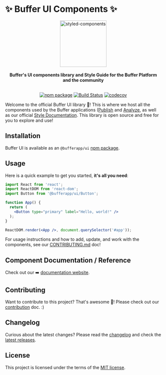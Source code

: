 # ✨ Buffer UI Components ✨

<div align="center">
  <a href="https://www.styled-components.com">
    <img alt="styled-components" src="https://blobscdn.gitbook.com/v0/b/gitbook-28427.appspot.com/o/spaces%2F-LFNym8ScnaWKWBQFWTw%2Favatar.png?generation=1529427935328806&alt=media" height="150px" />
  </a>
</div>

<br />

<div align="center">
  <strong>Buffer's UI components library and Style Guide for the Buffer Platform and the community</strong>
  <br />
  <br />

[![npm package](https://img.shields.io/npm/v/@bufferapp/ui/latest.svg)](https://www.npmjs.com/package/@bufferapp/ui)
[![Build Status](https://travis-ci.org/bufferapp/ui.svg?branch=master)](https://travis-ci.org/bufferapp/ui)
[![codecov](https://codecov.io/gh/bufferapp/ui/branch/master/graph/badge.svg)](https://codecov.io/gh/bufferapp/ui)

</div>

Welcome to the official Buffer UI library 🎉! This is where we host all the components used by the Buffer applications ([Publish](https://publish.buffer.com) and [Analyze](https://analyze.buffer.com), as well as our official [Style Documentation](https://bufferapp.github.io/ui).
This library is open source and free for you to explore and use!

## Installation

Buffer UI  is available as an `@bufferapp/ui` [npm package](https://www.npmjs.com/package/@bufferapp/ui).


## Usage

Here is a quick example to get you started, **it's all you need**:

```jsx
import React from 'react';
import ReactDOM from 'react-dom';
import Button from '@bufferapp/ui/Button';

function App() {
  return (
    <Button type="primary" label="Hello, world!" />
  );
}

ReactDOM.render(<App />, document.querySelector('#app'));
```

For usage instructions and how to add, update, and work with the components, see our [CONTRIBUTING.md](/CONTRIBUTING.md) doc!


## Component Documentation / Reference

Check out our ➡️ [documentation website](https://bufferapp.github.io/ui).


## Contributing

Want to contribute to this project? That's awesome 🙌! Please check out our [contribution](/CONTRIBUTING.md) doc. :)

## Changelog

Curious about the latest changes?
Please read the [changelog](/src/documentation/markdown/GettingStarted/Changelog.md) and check the [latest releases](https://github.com/bufferapp/ui/releases).


## License

This project is licensed under the terms of the
[MIT license](/LICENSE).
